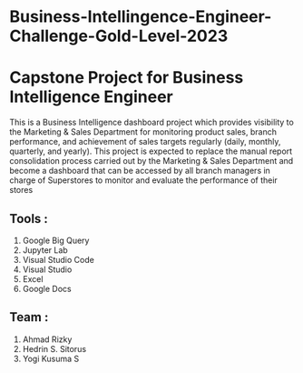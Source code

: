# Business-Intellingence-Engineer-Challenge-Gold-Level-2023

# Capstone Project for Business Intelligence Engineer

This is a Business Intelligence dashboard project which provides visibility to the Marketing & Sales Department for monitoring product sales, branch performance, and achievement of sales targets regularly (daily, monthly, quarterly, and yearly). This project is expected to replace the manual report consolidation process carried out by the Marketing & Sales Department and become a dashboard that can be accessed by all branch managers in charge of Superstores to monitor and evaluate the performance of their stores

## Tools :
1. Google Big Query
2. Jupyter Lab
3. Visual Studio Code
4. Visual Studio
5. Excel
6. Google Docs

## Team :
1. Ahmad Rizky
2. Hedrin S. Sitorus
3. Yogi Kusuma S

